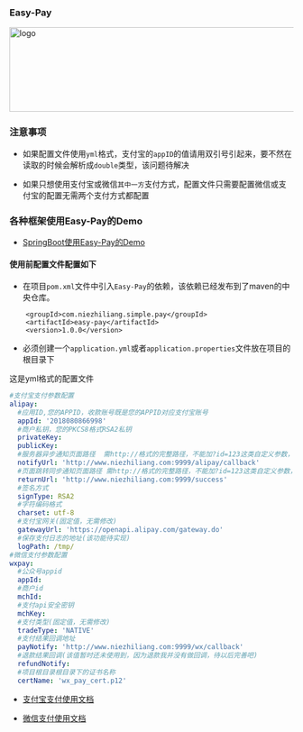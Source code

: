 ### Easy-Pay

<img src="https://github.com/easy-pay/easy-pay/blob/master/logo.jpg" width="700" height="150" alt="logo"/>


### 注意事项

- 如果配置文件使用`yml`格式，支付宝的`appID`的值请用双引号引起来，要不然在读取的时候会解析成`double`类型，该问题待解决

- 如果只想使用支付宝或微信`其中一方`支付方式，配置文件只需要配置微信或支付宝的配置无需两个支付方式都配置


### 各种框架使用Easy-Pay的Demo

- [SpringBoot使用Easy-Pay的Demo](https://github.com/easy-pay/spring-boot-easy-pay-demo)



#### 使用前配置文件配置如下

- 在项目`pom.xml`文件中引入`Easy-Pay`的依赖，该依赖已经发布到了maven的中央仓库。

```
    <groupId>com.niezhiliang.simple.pay</groupId>
    <artifactId>easy-pay</artifactId>
    <version>1.0.0</version>
```

- 必须创建一个`application.yml`或者`application.properties`文件放在项目的根目录下

这是yml格式的配置文件

```yaml
#支付宝支付参数配置
alipay:
  #应用ID,您的APPID，收款账号既是您的APPID对应支付宝账号
  appId: '2018080866998'
  #商户私钥，您的PKCS8格式RSA2私钥
  privateKey: 
  publicKey: 
  #服务器异步通知页面路径  需http://格式的完整路径，不能加?id=123这类自定义参数，必须外网可以正常访问
  notifyUrl: 'http://www.niezhiliang.com:9999/alipay/callback'
  #页面跳转同步通知页面路径 需http://格式的完整路径，不能加?id=123这类自定义参数，必须外网可以正常访问
  returnUrl: 'http://www.niezhiliang.com:9999/success'
  #签名方式
  signType: RSA2
  #字符编码格式
  charset: utf-8
  #支付宝网关(固定值，无需修改)
  gatewayUrl: 'https://openapi.alipay.com/gateway.do'
  #保存支付日志的地址(该功能待实现)
  logPath: /tmp/
#微信支付参数配置
wxpay:
  #公众号appid
  appId: 
  #商户id
  mchId: 
  #支付api安全密钥
  mchKey: 
  #支付类型(固定值，无需修改)
  tradeType: 'NATIVE'
  #支付结果回调地址
  payNotify: 'http://www.niezhiliang.com:9999/wx/callback'
  #退款结果回调(该值暂时还未使用到，因为退款我并没有做回调，待以后完善吧)
  refundNotify:
  #项目根目录根目录下的证书名称
  certName: 'wx_pay_cert.p12'

```

- [支付宝支付使用文档](https://github.com/easy-pay/easy-pay/blob/master/alipay.md)

- [微信支付使用文档](https://github.com/easy-pay/easy-pay/blob/master/wxpay.md)
